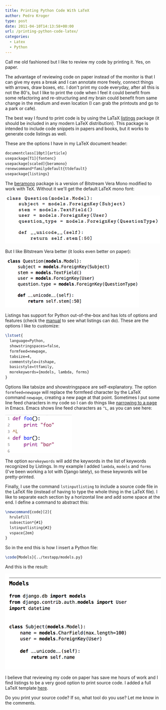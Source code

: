 ```yaml
---
title: Printing Python Code With LaTeX
author: Pedro Kroger
type: post
date: 2011-04-10T14:13:58+00:00
url: /printing-python-code-latex/
categories:
  - Latex
  - Python
---
```


Call me old fashioned but I like to review my code by printing it. Yes, on paper.

The advantage of reviewing code on paper instead of the monitor is that I can give my
eyes a break and I can annotate more freely, connect things with arrows, draw boxes, etc.
I don't print my code everyday, after all this is not the 80's, but I like to print the
code when I feel it could benefit from some refactoring and re-structuring and my brain
could benefit from same change in the medium and even location (I can grab the printouts
and go to a park or cafe).

<!--more-->

The best way I found to print code is by using the LaTaX [listings][1] package (it should
be included in any modern LaTeX distribution). This package is intended to include code
snippets in papers and books, but it works to generate code listings as well.

These are the options I have in my LaTeX document header:

```latex
documentclass[10pt]{article}
usepackage[T1]{fontenc}
usepackage[scaled]{beramono}
renewcommand*familydefault{ttdefault}
usepackage{listings}
```


The [beramono][2] package is a version of Bitstream Vera Mono modified to work with TeX. Without it we'll get the default LaTeX mono font:

![](/img/2011-04/code-ugly1.png)

But I like Bitstream Vera better (it looks even better on paper):

![](/img/2011-04/code-pretty1.png)

Listings has support for Python out-of-the-box and has lots of options and features
(check the [manual][3] to see what listings can do). These are the options I like to
customize:

```latex
\lstset{
  language=Python,
  showstringspaces=false,
  formfeed=newpage,
  tabsize=4,
  commentstyle=itshape,
  basicstyle=ttfamily,
  morekeywords={models, lambda, forms}
}
```


Options like tabsize and showstringspace are self-explanatory. The option
`formfeed=newpage` will replace the formfeed character by the LaTeX command `newpage`,
creating a new page at that point. Sometimes I put some line feed characters in my code
so I can do things like [narrowing to a page][4] in Emacs. Emacs shows line feed
characters as `^L`, as you can see here:

![](/img/2011-04/emacs-formfeed1.png)

The option `morekeywords` will add the keywords in the list of keywords recognized by
Listings. In my example I added `lambda`, `models` and `forms` (I've been working a lot
with Django lately), so these keywords will be pretty-printed.

Finally, I use the command `lstinputlisting` to include a source code file in the LaTeX
file (instead of having to type the whole thing in the LaTeX file). I like to separate
each section by a horizontal line and add some space at the end. I define a command to
abstract this:

```latex
\newcommand{code}[2]{
  hrulefill
  subsection*{#1}
  lstinputlisting{#2}
  vspace{2em}
}
```

So in the end this is how I insert a Python file:

```latex
\code{Models}{../testapp/models.py}
```

And this is the result:

![](/img/2011-04/listings-model1.png)

I believe that reviewing my code on paper has save me hours of work and I find listings
to be a very good option to print source code. I added a full LaTeX template [here][5].

Do you print your source code? If so, what tool do you use? Let me know in the comments.

 [1]: http://www.ctan.org/tex-archive/macros/latex/contrib/listings/
 [2]: http://www.tug.dk/FontCatalogue/beramono/
 [3]: http://mirrors.ctan.org/macros/latex/contrib/listings/listings.pdf
 [4]: http://www.gnu.org/software/emacs/manual/html_node/emacs/Narrowing.html
 [5]: https://gist.github.com/kroger/6140188
